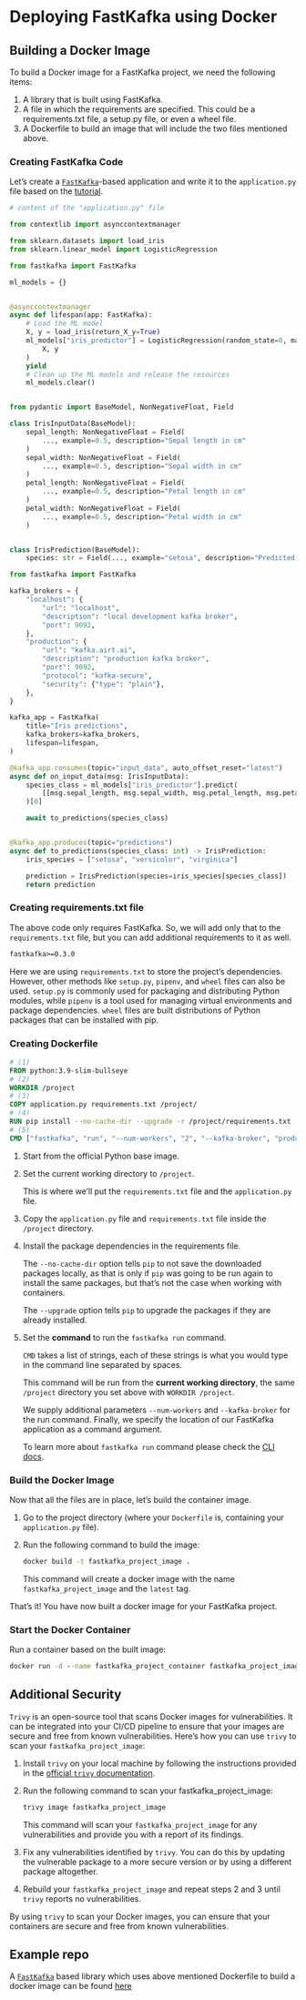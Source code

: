# Deploying FastKafka using Docker

<!-- WARNING: THIS FILE WAS AUTOGENERATED! DO NOT EDIT! -->

## Building a Docker Image

To build a Docker image for a FastKafka project, we need the following
items:

1.  A library that is built using FastKafka.
2.  A file in which the requirements are specified. This could be a
    requirements.txt file, a setup.py file, or even a wheel file.
3.  A Dockerfile to build an image that will include the two files
    mentioned above.

### Creating FastKafka Code

Let’s create a
[`FastKafka`](../api/fastkafka/FastKafka.md#fastkafka.FastKafka)-based
application and write it to the `application.py` file based on the
[tutorial](/docs#tutorial).

``` python
# content of the "application.py" file

from contextlib import asynccontextmanager

from sklearn.datasets import load_iris
from sklearn.linear_model import LogisticRegression

from fastkafka import FastKafka

ml_models = {}


@asynccontextmanager
async def lifespan(app: FastKafka):
    # Load the ML model
    X, y = load_iris(return_X_y=True)
    ml_models["iris_predictor"] = LogisticRegression(random_state=0, max_iter=500).fit(
        X, y
    )
    yield
    # Clean up the ML models and release the resources
    ml_models.clear()


from pydantic import BaseModel, NonNegativeFloat, Field

class IrisInputData(BaseModel):
    sepal_length: NonNegativeFloat = Field(
        ..., example=0.5, description="Sepal length in cm"
    )
    sepal_width: NonNegativeFloat = Field(
        ..., example=0.5, description="Sepal width in cm"
    )
    petal_length: NonNegativeFloat = Field(
        ..., example=0.5, description="Petal length in cm"
    )
    petal_width: NonNegativeFloat = Field(
        ..., example=0.5, description="Petal width in cm"
    )


class IrisPrediction(BaseModel):
    species: str = Field(..., example="setosa", description="Predicted species")

from fastkafka import FastKafka

kafka_brokers = {
    "localhost": {
        "url": "localhost",
        "description": "local development kafka broker",
        "port": 9092,
    },
    "production": {
        "url": "kafka.airt.ai",
        "description": "production kafka broker",
        "port": 9092,
        "protocol": "kafka-secure",
        "security": {"type": "plain"},
    },
}

kafka_app = FastKafka(
    title="Iris predictions",
    kafka_brokers=kafka_brokers,
    lifespan=lifespan,
)

@kafka_app.consumes(topic="input_data", auto_offset_reset="latest")
async def on_input_data(msg: IrisInputData):
    species_class = ml_models["iris_predictor"].predict(
        [[msg.sepal_length, msg.sepal_width, msg.petal_length, msg.petal_width]]
    )[0]

    await to_predictions(species_class)


@kafka_app.produces(topic="predictions")
async def to_predictions(species_class: int) -> IrisPrediction:
    iris_species = ["setosa", "versicolor", "virginica"]

    prediction = IrisPrediction(species=iris_species[species_class])
    return prediction
```

### Creating requirements.txt file

The above code only requires FastKafka. So, we will add only that to the
`requirements.txt` file, but you can add additional requirements to it
as well.

``` txt
fastkafka>=0.3.0
```

Here we are using `requirements.txt` to store the project’s
dependencies. However, other methods like `setup.py`, `pipenv`, and
`wheel` files can also be used. `setup.py` is commonly used for
packaging and distributing Python modules, while `pipenv` is a tool used
for managing virtual environments and package dependencies. `wheel`
files are built distributions of Python packages that can be installed
with pip.

### Creating Dockerfile

``` dockerfile
# (1)
FROM python:3.9-slim-bullseye
# (2)
WORKDIR /project
# (3)
COPY application.py requirements.txt /project/
# (4)
RUN pip install --no-cache-dir --upgrade -r /project/requirements.txt
# (5)
CMD ["fastkafka", "run", "--num-workers", "2", "--kafka-broker", "production", "application:kafka_app"]
```

1.  Start from the official Python base image.

2.  Set the current working directory to `/project`.

    This is where we’ll put the `requirements.txt` file and the
    `application.py` file.

3.  Copy the `application.py` file and `requirements.txt` file inside
    the `/project` directory.

4.  Install the package dependencies in the requirements file.

    The `--no-cache-dir` option tells `pip` to not save the downloaded
    packages locally, as that is only if `pip` was going to be run again
    to install the same packages, but that’s not the case when working
    with containers.

    The `--upgrade` option tells `pip` to upgrade the packages if they
    are already installed.

5.  Set the **command** to run the `fastkafka run` command.

    `CMD` takes a list of strings, each of these strings is what you
    would type in the command line separated by spaces.

    This command will be run from the **current working directory**, the
    same `/project` directory you set above with `WORKDIR /project`.

    We supply additional parameters `--num-workers` and `--kafka-broker`
    for the run command. Finally, we specify the location of our
    FastKafka application as a command argument.

    To learn more about `fastkafka run` command please check the [CLI
    docs](../../cli/fastkafka/#fastkafka-run).

### Build the Docker Image

Now that all the files are in place, let’s build the container image.

1.  Go to the project directory (where your `Dockerfile` is, containing
    your `application.py` file).

2.  Run the following command to build the image:

    ``` cmd
    docker build -t fastkafka_project_image .
    ```

    This command will create a docker image with the name
    `fastkafka_project_image` and the `latest` tag.

That’s it! You have now built a docker image for your FastKafka project.

### Start the Docker Container

Run a container based on the built image:

``` cmd
docker run -d --name fastkafka_project_container fastkafka_project_image
```

## Additional Security

`Trivy` is an open-source tool that scans Docker images for
vulnerabilities. It can be integrated into your CI/CD pipeline to ensure
that your images are secure and free from known vulnerabilities. Here’s
how you can use `trivy` to scan your `fastkafka_project_image`:

1.  Install `trivy` on your local machine by following the instructions
    provided in the [official `trivy`
    documentation](https://aquasecurity.github.io/trivy/latest/getting-started/installation/).

2.  Run the following command to scan your fastkafka_project_image:

    ``` cmd
    trivy image fastkafka_project_image
    ```

    This command will scan your `fastkafka_project_image` for any
    vulnerabilities and provide you with a report of its findings.

3.  Fix any vulnerabilities identified by `trivy`. You can do this by
    updating the vulnerable package to a more secure version or by using
    a different package altogether.

4.  Rebuild your `fastkafka_project_image` and repeat steps 2 and 3
    until `trivy` reports no vulnerabilities.

By using `trivy` to scan your Docker images, you can ensure that your
containers are secure and free from known vulnerabilities.

## Example repo

A
[`FastKafka`](../api/fastkafka/FastKafka.md#fastkafka.FastKafka)
based library which uses above mentioned Dockerfile to build a docker
image can be found
[here](https://github.com/airtai/sample_fastkafka_project/)

